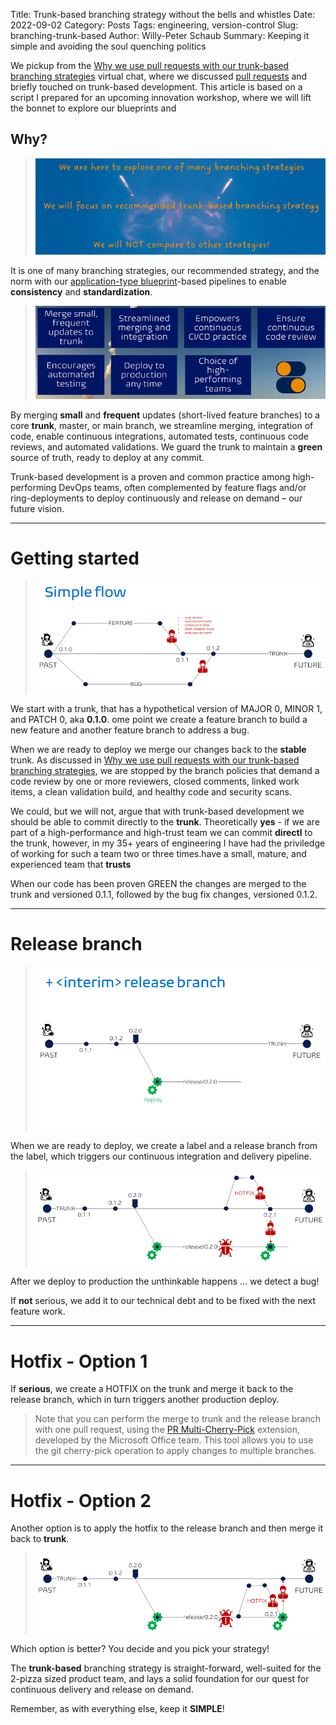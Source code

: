 Title: Trunk-based branching strategy without the bells and whistles
Date: 2022-09-02
Category: Posts 
Tags: engineering, version-control
Slug: branching-trunk-based
Author: Willy-Peter Schaub
Summary: Keeping it simple and avoiding the soul quenching politics

We pickup from the [Why we use pull requests with our trunk-based branching strategies](/branching-pull-request.html) virtual chat, where we discussed [pull requests](/pull-requests-friend.html) and briefly touched on trunk-based development. This article is based on a script I prepared for an upcoming innovation workshop, where we will lift the bonnet to explore our blueprints and

## Why?

> ![Why](/images/branching-trunk-based-1.png)

It is one of many branching strategies, our recommended strategy, and the norm with our [application-type blueprint](./yaml-pipelines-part10.html)-based pipelines to enable **consistency** and **standardization**.

> ![Reasons](/images/branching-trunk-based-2.png)

By merging **small** and **frequent** updates (short-lived feature branches) to a core **trunk**, master, or main branch, we streamline merging, integration of code, enable continuous integrations, automated tests, continuous code reviews, and automated validations. We guard the trunk to maintain a **green** source of truth, ready to deploy at any commit.

Trunk-based development is a proven and common practice among high-performing DevOps teams, often complemented by feature flags and/or ring-deployments to deploy continuously and release on demand – our future vision. 

---

# Getting started

> ![Trunk](/images/branching-trunk-based-3.png)

We start with a trunk, that has a hypothetical version of MAJOR 0, MINOR 1, and PATCH 0, aka **0.1.0**. ome point we create a feature branch to build a new feature and another feature branch to address a bug.

When we are ready to deploy we merge our changes back to the **stable** trunk. As discussed in [Why we use pull requests with our trunk-based branching strategies](/branching-pull-request.html), we are stopped by the branch policies that demand a code review by one or more reviewers, closed comments, linked work items, a clean validation build, and healthy code and security scans.

We could, but we will not, argue that with trunk-based development we should be able to commit directly to the **trunk**. Theoretically **yes** - if we are part of a high-performance and high-trust team we can commit **directl** to the trunk, however, in my 35+ years of engineering I have had the priviledge of working for such a team two or three times.have a small, mature, and experienced team that **trusts** 

When our code has been proven GREEN the changes are merged to the trunk and versioned 0.1.1, followed by the bug fix changes, versioned 0.1.2.

---

# Release branch

> ![Trunk+Release](/images/branching-trunk-based-4.png)

When we are ready to deploy, we create a label and a release branch from the label, which triggers our continuous integration and delivery pipeline.

> ![Hotfix-1](/images/branching-trunk-based-5.png)

After we deploy to production the unthinkable happens ... we detect a bug! 

If **not** serious, we add it to our technical debt and to be fixed with the next feature work.

---

# Hotfix - Option 1

If **serious**, we create a HOTFIX on the trunk and merge it back to the release branch, which in turn triggers another production deploy.

>
> Note that you can perform the merge to trunk and the release branch with one pull request, using the [PR Multi-Cherry-Pick](https://marketplace.visualstudio.com/items?itemName=1ESLighthouseEng.pr-multi-cherry-pick) extension, developed by the Microsoft Office team. This tool allows you to use the git cherry-pick operation to apply changes to multiple branches.
>

---

# Hotfix - Option 2

Another option is to apply the hotfix to the release branch and then merge it back to **trunk**. 

> ![Hotfix-2](/images/branching-trunk-based-6.png)

Which option is better? You decide and you pick your strategy!

The **trunk-based** branching strategy is straight-forward, well-suited for the 2-pizza sized product team, and lays a solid foundation for our quest for continuous delivery and release on demand. 

Remember, as with everything else, keep it **SIMPLE**!

